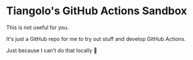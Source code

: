 # Tiangolo's GitHub Actions Sandbox

This is not useful for you.

It's just a GitHub repo for me to try out stuff and develop GitHub Actions.

Just because I can't do that locally 🤷
